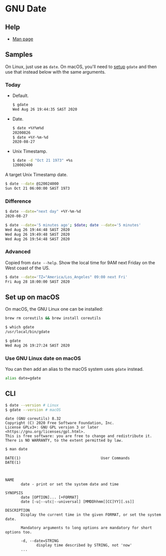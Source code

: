 # GNU Date

## Help

- [Man page](https://linux.die.net/man/1/date)

## Samples

On Linux, just use as `date`. On macOS, you'll need to [setup](#setup-on-macos) `gdate` and then use that instead below with the same arguments.

### Today

- Default.
    ```sh
    $ gdate
    Wed Aug 26 19:44:35 SAST 2020
    ```
- Date.
    ```sh
    $ date +%Y%m%d
    20200826
    $ date +%Y-%m-%d
    2020-08-27
    ```
- Unix Timestamp.
    ```sh
    $ date -d "Oct 21 1973" +%s
    120002400
    ```


A target Unix Timestamp date.

```sh
$ date --date @120024000
Sun Oct 21 06:00:00 SAST 1973
```

### Difference

```sh
$ date --date="next day" +%Y-%m-%d
2020-08-27
```

```sh
$ date --date='5 minutes ago'; $date; date --date='5 minutes'
Wed Aug 26 19:44:48 SAST 2020
Wed Aug 26 19:49:48 SAST 2020
Wed Aug 26 19:54:48 SAST 2020
```

### Advanced

Copied from `date --help`. Show the local time for 9AM next Friday on the West coast of the US.

```sh
$ date --date='TZ="America/Los_Angeles" 09:00 next Fri'
Fri Aug 28 18:00:00 SAST 2020
```


## Set up on macOS

On macOS, the GNU Linux one can be installed:

```sh
brew rm coreutils && brew install coreutils
```

```sh
$ which gdate
/usr/local/bin/gdate
```

```sh
$ gdate
Wed Aug 26 19:27:24 SAST 2020
```

### Use GNU Linux date on macOS

You can then add an alias to the macOS system uses `gdate` instead.

```sh
alias date=gdate
```

## CLI

```sh
$ date --version # Linux
$ gdate --version # macOS
```
```
date (GNU coreutils) 8.32
Copyright (C) 2020 Free Software Foundation, Inc.
License GPLv3+: GNU GPL version 3 or later <https://gnu.org/licenses/gpl.html>.
This is free software: you are free to change and redistribute it.
There is NO WARRANTY, to the extent permitted by law.
```

```sh
$ man date
```
```
DATE(1)                                    User Commands                                    DATE(1)



NAME
       date - print or set the system date and time

SYNOPSIS
       date [OPTION]... [+FORMAT]
       date [-u|--utc|--universal] [MMDDhhmm[[CC]YY][.ss]]

DESCRIPTION
       Display the current time in the given FORMAT, or set the system date.

       Mandatory arguments to long options are mandatory for short options too.

       -d, --date=STRING
              display time described by STRING, not 'now'
       ...
```
